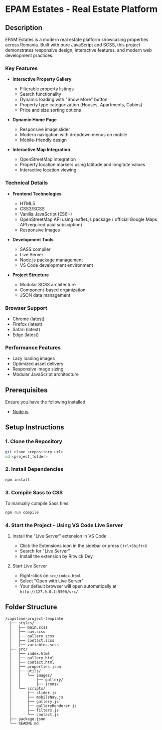 # EPAM Estates - Real Estate Platform

## Description

EPAM Estates is a modern real estate platform showcasing properties across Romania. Built with pure JavaScript and SCSS, this project demonstrates responsive design, interactive features, and modern web development practices.

### Key Features

- **Interactive Property Gallery**
  - Filterable property listings
  - Search functionality
  - Dynamic loading with "Show More" button
  - Property type categorization (Houses, Apartments, Cabins)
  - Price and size sorting options

- **Dynamic Home Page**
  - Responsive image slider
  - Modern navigation with dropdown menus on mobile
  - Mobile-friendly design

- **Interactive Map Integration**
  - OpenStreetMap integration
  - Property location markers using latitude and longitute values
  - Interactive location viewing

### Technical Details

- **Frontend Technologies**
  - HTML5
  - CSS3/SCSS
  - Vanilla JavaScript (ES6+)
  - OpenStreetMap API using leaflet.js package ( official Google Maps API required paid subsciption)
  - Responsive Images

- **Development Tools**
  - SASS compiler
  - Live Server
  - Node.js package management
  - VS Code development environment

- **Project Structure**
  - Modular SCSS architecture
  - Component-based organization
  - JSON data management

### Browser Support
- Chrome (latest)
- Firefox (latest)
- Safari (latest)
- Edge (latest)

### Performance Features
- Lazy loading images
- Optimized asset delivery
- Responsive image sizing
- Modular JavaScript architecture

## Prerequisites
Ensure you have the following installed:
- [Node.js](https://nodejs.org/) 

## Setup Instructions

### 1. Clone the Repository
```bash
git clone <repository_url>
cd <project_folder>
```

### 2. Install Dependencies
```bash
npm install
```

### 3. Compile Sass to CSS
To manually compile Sass files:
```bash
npm run compile
```

### 4. Start the Project - Using VS Code Live Server
1. Install the "Live Server" extension in VS Code
   - Click the Extensions icon in the sidebar or press `Ctrl+Shift+X`
   - Search for "Live Server"
   - Install the extension by Ritwick Dey

2. Start Live Server
   - Right-click on `src/index.html`
   - Select "Open with Live Server"
   - Your default browser will open automatically at `http://127.0.0.1:5500/src/`



## Folder Structure
```
/capstone-project-template
  ├── styles/
  │   ├── main.scss
  │   ├── nav.scss
  │   ├── gallery.scss
  │   ├── contact.scss
  │   ├── variables.scss
  ├── src/
  │   ├── index.html
  │   ├── gallery.html
  │   ├── contact.html
  │   ├── properties.json
  │   ├── utils/
  │   │   └── images/
  │   │       ├── gallery/
  │   │       ├── icons/
  │   └── scripts/
  │       ├── slider.js
  │       ├── mobileNav.js
  │       ├── gallery.js
  │       ├── galleryRenderer.js
  │       ├── filters.js
  │       └── contact.js
  ├── package.json
  └── README.md
```
